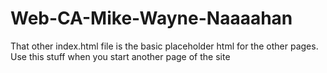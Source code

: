 # Web-CA-Mike-Wayne-Naaaahan

That other index.html file is the basic placeholder html for the other pages. Use this stuff when you start another page of the site 
